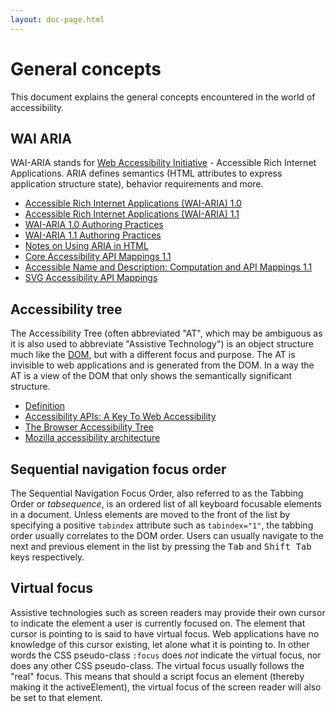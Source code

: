 ```yaml
---
layout: doc-page.html
---
```


# General concepts

This document explains the general concepts encountered in the world of accessibility.


## WAI ARIA

WAI-ARIA stands for [Web Accessibility Initiative](https://www.w3.org/WAI/) - Accessible Rich Internet Applications. ARIA defines semantics (HTML attributes to express application structure state), behavior requirements and more.

* [Accessible Rich Internet Applications (WAI-ARIA) 1.0](https://www.w3.org/TR/wai-aria-1.0/)
* [Accessible Rich Internet Applications (WAI-ARIA) 1.1](https://www.w3.org/TR/wai-aria/)
* [WAI-ARIA 1.0 Authoring Practices](https://www.w3.org/TR/wai-aria-1.0/introduction#authoring_practices)
* [WAI-ARIA 1.1 Authoring Practices](https://www.w3.org/TR/wai-aria-practices/)
* [Notes on Using ARIA in HTML](https://www.w3.org/TR/using-aria/)
* [Core Accessibility API Mappings 1.1](https://www.w3.org/TR/core-aam-1.1/)
* [Accessible Name and Description: Computation and API Mappings 1.1](https://www.w3.org/TR/core-aam-1.1/#accessible-names-and-descriptions)
* [SVG Accessibility API Mappings](https://www.w3.org/TR/svg-aam-1.0/)


## Accessibility tree

The Accessibility Tree (often abbreviated "AT", which may be ambiguous as it is also used to abbreviate "Assistive Technology") is an object structure much like the [DOM](https://developer.mozilla.org/en-US/docs/Web/API/Document_Object_Model/Introduction), but with a different focus and purpose. The AT is invisible to web applications and is generated from the DOM. In a way the AT is a view of the DOM that only shows the semantically significant structure.

* [Definition](https://www.w3.org/TR/core-aam-1.1/#dfn-accessibility-tree)
* [Accessibility APIs: A Key To Web Accessibility](https://www.smashingmagazine.com/2015/03/web-accessibility-with-accessibility-api/)
* [The Browser Accessibility Tree](https://www.paciellogroup.com/blog/2015/01/the-browser-accessibility-tree/)
* [Mozilla accessibility architecture](https://developer.mozilla.org/en-US/docs/Mozilla/Accessibility/Accessibility_architecture)


## Sequential navigation focus order

The Sequential Navigation Focus Order, also referred to as the Tabbing Order or *tabsequence*, is an ordered list of all keyboard focusable elements in a document. Unless elements are moved to the front of the list by specifying a positive `tabindex` attribute such as `tabindex="1"`, the tabbing order usually correlates to the DOM order. Users can usually navigate to the next and previous element in the list by pressing the <kbd>Tab</kbd> and <kbd>Shift Tab</kbd> keys respectively.


## Virtual focus

Assistive technologies such as screen readers may provide their own cursor to indicate the element a user is currently focused on. The element that cursor is pointing to is said to have virtual focus. Web applications have no knowledge of this cursor existing, let alone what it is pointing to. In other words the CSS pseudo-class `:focus` does *not* indicate the virtual focus, nor does any other CSS pseudo-class. The virtual focus usually follows the "real" focus. This means that should a script focus an element (thereby making it the activeElement), the virtual focus of the screen reader will also be set to that element.
